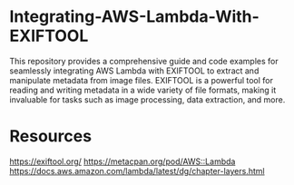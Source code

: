 # Integrating-AWS-Lambda-With-EXIFTOOL
This repository provides a comprehensive guide and code examples for seamlessly integrating AWS Lambda with EXIFTOOL to extract and manipulate metadata from image files. EXIFTOOL is a powerful tool for reading and writing metadata in a wide variety of file formats, making it invaluable for tasks such as image processing, data extraction, and more.


# Resources
https://exiftool.org/
https://metacpan.org/pod/AWS::Lambda
https://docs.aws.amazon.com/lambda/latest/dg/chapter-layers.html

